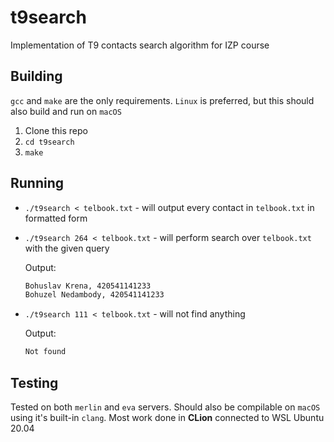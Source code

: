 # t9search
Implementation of T9 contacts search algorithm for IZP course

## Building
`gcc` and `make` are the only requirements. `Linux` is preferred, but this should also build and run on `macOS`
1) Clone this repo
2) `cd t9search`
3) `make` 

## Running
- `./t9search < telbook.txt` - will output every contact in `telbook.txt` in formatted form
- `./t9search 264 < telbook.txt` - will perform search over `telbook.txt` with the given query
  
  Output:
  ```bash
  Bohuslav Krena, 420541141233
  Bohuzel Nedambody, 420541141233

  ```

- `./t9search 111 < telbook.txt` - will not find anything

  Output:
  ```bash
  Not found

  ```  

## Testing
Tested on both `merlin` and `eva` servers. Should also be compilable on `macOS` using it's built-in `clang`. Most work done in **CLion** connected to WSL Ubuntu 20.04 
